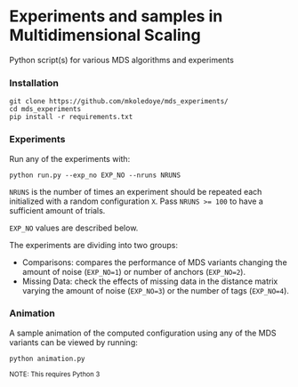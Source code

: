 # Experiments and samples in Multidimensional Scaling
Python script(s) for various MDS algorithms and experiments

### Installation
    git clone https://github.com/mkoledoye/mds_experiments/
    cd mds_experiments
    pip install -r requirements.txt

### Experiments
Run any of the experiments with:

    python run.py --exp_no EXP_NO --nruns NRUNS

`NRUNS` is the number of times an experiment should be repeated each initialized with a random configuration `X`. Pass `NRUNS >= 100` to have a sufficient amount of trials.

`EXP_NO` values are described below.

The experiments are dividing into two groups:

  - Comparisons:
    compares the performance of MDS variants changing the amount of noise (`EXP_NO=1`) or number of anchors (`EXP_NO=2`).
  - Missing Data:
    check the effects of missing data in the distance matrix varying the amount of noise (`EXP_NO=3`) or the number of tags (`EXP_NO=4`).

### Animation

A sample animation of the computed configuration using any of the MDS variants can be viewed by running:

`python animation.py`

<sub>NOTE: This requires Python 3</sub>

